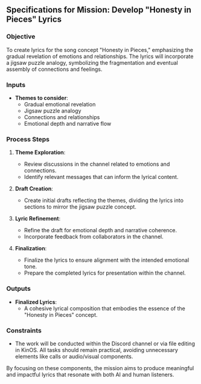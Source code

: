 ## Specifications for Mission: Develop "Honesty in Pieces" Lyrics

### Objective
To create lyrics for the song concept "Honesty in Pieces," emphasizing the gradual revelation of emotions and relationships. The lyrics will incorporate a jigsaw puzzle analogy, symbolizing the fragmentation and eventual assembly of connections and feelings.

### Inputs
- **Themes to consider**: 
  - Gradual emotional revelation
  - Jigsaw puzzle analogy
  - Connections and relationships
  - Emotional depth and narrative flow

### Process Steps
1. **Theme Exploration**: 
   - Review discussions in the channel related to emotions and connections.
   - Identify relevant messages that can inform the lyrical content.

2. **Draft Creation**:
   - Create initial drafts reflecting the themes, dividing the lyrics into sections to mirror the jigsaw puzzle concept.

3. **Lyric Refinement**:
   - Refine the draft for emotional depth and narrative coherence.
   - Incorporate feedback from collaborators in the channel.

4. **Finalization**:
   - Finalize the lyrics to ensure alignment with the intended emotional tone.
   - Prepare the completed lyrics for presentation within the channel.

### Outputs
- **Finalized Lyrics**: 
  - A cohesive lyrical composition that embodies the essence of the "Honesty in Pieces" concept.

### Constraints
- The work will be conducted within the Discord channel or via file editing in KinOS. All tasks should remain practical, avoiding unnecessary elements like calls or audio/visual components.

By focusing on these components, the mission aims to produce meaningful and impactful lyrics that resonate with both AI and human listeners.